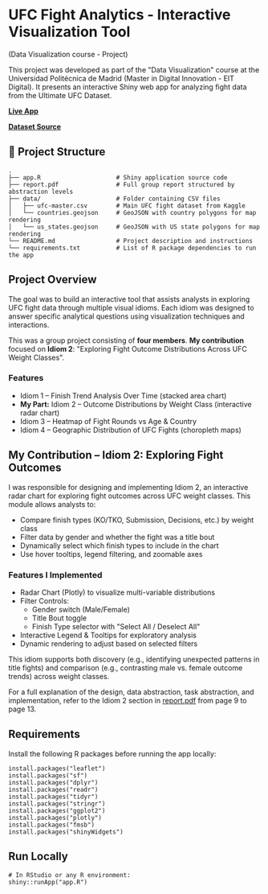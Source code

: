 # UFC Fight Analytics - Interactive Visualization Tool

(Data Visualization course - Project) 

This project was developed as part of the "Data Visualization" course at the Universidad Politécnica de Madrid (Master in Digital Innovation - EIT Digital). It presents an interactive Shiny web app for analyzing fight data from the Ultimate UFC Dataset.

[**Live App**](https://davissiemens.shinyapps.io/final/)

[**Dataset Source**](https://www.kaggle.com/datasets/mdabbert/ultimate-ufc-dataset)

## 📁 Project Structure
```
.
├── app.R                     # Shiny application source code
├── report.pdf                # Full group report structured by abstraction levels
├── data/                     # Folder containing CSV files
│   ├── ufc-master.csv        # Main UFC fight dataset from Kaggle
│   └── countries.geojson     # GeoJSON with country polygons for map rendering
│   └── us_states.geojson     # GeoJSON with US state polygons for map rendering
└── README.md                 # Project description and instructions
└── requirements.txt          # List of R package dependencies to run the app
```

## Project Overview
The goal was to build an interactive tool that assists analysts in exploring UFC fight data through multiple visual idioms. Each idiom was designed to answer specific analytical questions using visualization techniques and interactions.

This was a group project consisting of **four members**. **My contribution** focused on **Idiom 2**: "Exploring Fight Outcome Distributions Across UFC Weight Classes".

### Features
- Idiom 1 – Finish Trend Analysis Over Time (stacked area chart)
- **My Part:** Idiom 2 –  Outcome Distributions by Weight Class (interactive radar chart)
- Idiom 3 – Heatmap of Fight Rounds vs Age & Country
- Idiom 4 – Geographic Distribution of UFC Fights (choropleth maps)

## My Contribution – Idiom 2: Exploring Fight Outcomes
I was responsible for designing and implementing Idiom 2, an interactive radar chart for exploring fight outcomes across UFC weight classes. This module allows analysts to:
- Compare finish types (KO/TKO, Submission, Decisions, etc.) by weight class
- Filter data by gender and whether the fight was a title bout
- Dynamically select which finish types to include in the chart
- Use hover tooltips, legend filtering, and zoomable axes
### Features I Implemented
- Radar Chart (Plotly) to visualize multi-variable distributions
- Filter Controls:
  - Gender switch (Male/Female)
  - Title Bout toggle
  - Finish Type selector with "Select All / Deselect All"
- Interactive Legend & Tooltips for exploratory analysis
- Dynamic rendering to adjust based on selected filters

This idiom supports both discovery (e.g., identifying unexpected patterns in title fights) and comparison (e.g., contrasting male vs. female outcome trends) across weight classes.

For a full explanation of the design, data abstraction, task abstraction, and implementation, refer to the Idiom 2 section in [report.pdf](https://github.com/25FAdam/Data-Visualization/blob/main/report.pdf) from page 9 to page 13.

## Requirements

Install the following R packages before running the app locally:
```
install.packages("leaflet")
install.packages("sf")
install.packages("dplyr")
install.packages("readr")
install.packages("tidyr")
install.packages("stringr")
install.packages("ggplot2")
install.packages("plotly")
install.packages("fmsb")
install.packages("shinyWidgets")
```

## Run Locally

```
# In RStudio or any R environment:
shiny::runApp("app.R")
```

